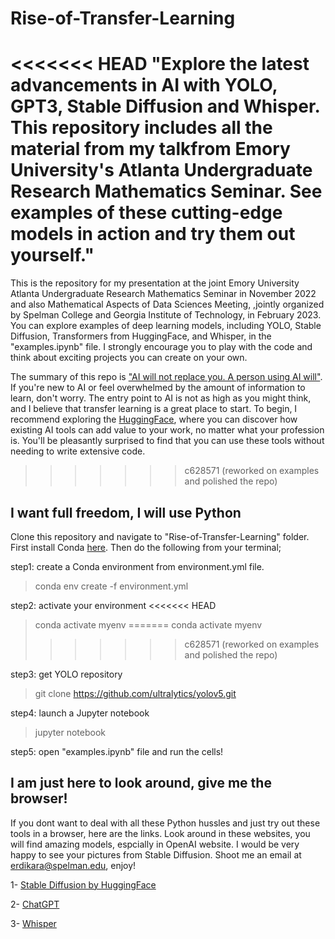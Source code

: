 # Rise-of-Transfer-Learning
<<<<<<< HEAD
"Explore the latest advancements in AI with YOLO, GPT3, Stable Diffusion and Whisper. This repository includes all the material from my talkfrom Emory University's Atlanta Undergraduate Research Mathematics Seminar. See examples of these cutting-edge models in action and try them out yourself."
=======


This is the repository for my presentation at the joint Emory University Atlanta Undergraduate Research Mathematics Seminar in November 2022 and also Mathematical Aspects of Data Sciences Meeting, ,jointly organized by Spelman College and Georgia Institute of Technology, in February 2023. You can explore examples of deep learning models, including YOLO, Stable Diffusion, Transformers from HuggingFace, and Whisper, in the "examples.ipynb" file. I strongly encourage you to play with the code and think about exciting projects you can create on your own.


The summary of this repo is ["AI will not replace you. A person using AI will"](https://twitter.com/svpino/status/1610984481342771200?s=20). If you're new to AI or feel overwhelmed by the amount of information to learn, don't worry. The entry point to AI is not as high as you might think, and I believe that transfer learning is a great place to start. To begin, I recommend exploring the [HuggingFace](https://huggingface.co/), where you can discover how existing AI tools can add value to your work, no matter what your profession is. You'll be pleasantly surprised to find that you can use these tools without needing to write extensive code.


>>>>>>> c628571 (reworked on examples and polished the repo)

## I want full freedom, I will use Python

Clone this repository and navigate to "Rise-of-Transfer-Learning" folder. First install Conda [here](https://conda.io/projects/conda/en/latest/user-guide/install/index.html). Then do the following from your terminal;

step1: create a Conda environment from environment.yml file.
> conda env create -f environment.yml

step2: activate your environment
<<<<<<< HEAD
>conda activate myenv
=======
> conda activate myenv
>>>>>>> c628571 (reworked on examples and polished the repo)

step3: get YOLO repository
> git clone https://github.com/ultralytics/yolov5.git

step4: launch a Jupyter notebook
> jupyter notebook

step5: open "examples.ipynb" file and run the cells! 



## I am just here to look around, give me the browser!

If you dont want to deal with all these Python hussles and just try out these tools in a browser, here are the links. Look around in these websites, you will find amazing models, espcially in OpenAI website. I would be very happy to see your pictures from Stable Diffusion. Shoot me an email at erdikara@spelman.edu, enjoy!

1- [Stable Diffusion by HuggingFace](https://huggingface.co/spaces/stabilityai/stable-diffusion)

2- [ChatGPT](https://chat.openai.com/chat)

3- [Whisper](https://huggingface.co/openai/whisper-large)
